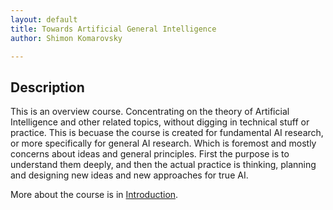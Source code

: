 ```yaml
---
layout: default
title: Towards Artificial General Intelligence
author: Shimon Komarovsky

---
```



## Description

This is an overview course. Concentrating on the theory of Artificial Intelligence and other related topics, without digging in technical stuff or practice. This is becuase the course is created for fundamental AI research, or more specifically for general AI research. Which is foremost and mostly concerns about ideas and general principles. First the purpose is to understand them deeply, and then the actual practice is thinking, planning and designing new ideas and new approaches for true AI.

More about the course is in <a href="en/Introduction/about">Introduction</a>.

